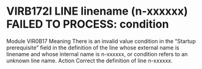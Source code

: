 # VIRB172I LINE linename (n-xxxxxx) FAILED TO PROCESS: condition
Module
    VIR0B17
Meaning
    There is an invalid value condition in the “Startup prerequisite” field in the definition of the line whose external name is linename and whose internal name is n-xxxxxx, or condition refers to an unknown line name.
Action
    Correct the definition of line n-xxxxxx.
